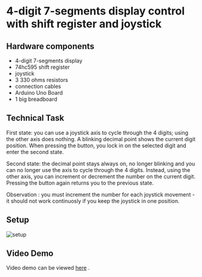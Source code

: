 # 4-digit 7-segments display control with shift register and joystick

## Hardware components

* 4-digit 7-segments display
* 74hc595 shift register
* joystick
* 3 330 ohms resistors
* connection cables
* Arduino Uno Board
* 1 big breadboard

## Technical Task 

First state: you can use a joystick axis to cycle through the 4 digits; using the other axis does nothing. A blinking decimal point shows the current digit position. When pressing the button, you lock in on the selected digit and enter the second state.  

Second state: the decimal point stays always on, no longer blinking and you can no longer use the axis to cycle through the 4 digits. Instead, using the other axis, you can increment or decrement the number on the current digit.  Pressing the button again returns you to the previous state.  

Observation : you must increment the number for each joystick movement - it should not work continuosly if you keep the joystick in one position.

## Setup

![setup](https://github.com/alexandraburu23/IntroductionToRobotics/blob/main/Homework4/setup.jpg)

## Video Demo

Video demo can be viewed [here](https://drive.google.com/file/d/1lNn6UG6Nsp7gszJBQVkoHtf0miJ4X_1B/view?usp=sharing) .
